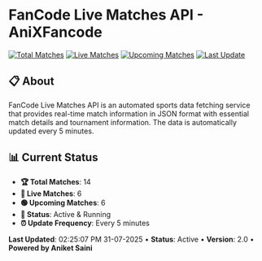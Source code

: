 # FanCode Live Matches API - AniXFancode

[![Total Matches](https://img.shields.io/badge/Total%20Matches-14-blue)](https://github.com/AniketSainiOp/AniXFancode)
[![Live Matches](https://img.shields.io/badge/Live%20Matches-6-red)](https://github.com/AniketSainiOp/AniXFancode)
[![Upcoming Matches](https://img.shields.io/badge/Upcoming%20Matches-6-green)](https://github.com/AniketSainiOp/AniXFancode)
[![Last Update](https://img.shields.io/badge/Last%20Update-02%3A25%3A07%20PM%2031-07-2025-orange)](https://github.com/AniketSainiOp/AniXFancode)

## 📋 About

FanCode Live Matches API is an automated sports data fetching service that provides real-time match information in JSON format with essential match details and tournament information. The data is automatically updated every 5 minutes.

## 📊 Current Status

- **🏆 Total Matches**: 14
- **🔴 Live Matches**: 6
- **🟢 Upcoming Matches**: 6
- **📡 Status**: Active & Running
- **⏰ Update Frequency**: Every 5 minutes

**Last Updated**: 02:25:07 PM 31-07-2025 • **Status**: Active • **Version**: 2.0 • **Powered by Aniket Saini**
